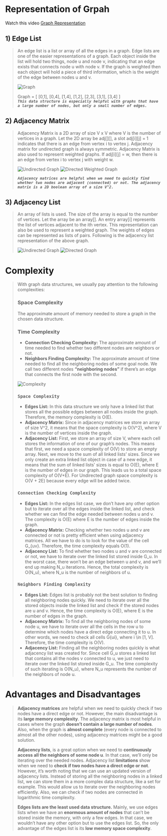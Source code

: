 # Representation of Grpah
Watch this video [Graph Representation](https://www.youtube.com/watch?v=OffNesBSRA4&list=PLgUwDviBIf0rGEWe64KWas0Nryn7SCRWw&index=4)  
## 1) Edge List
>An edge list is a list or array of all the edges in a graph. Edge lists are one of the easier representations of a graph.
>Each object inside the list will hold two things, node u and node v, indicating that an edge exists that connects node u with node v. 
>If the graph is weighted then each object will hold a piece of third information, which is the weight of the edge between nodes u and v.
>
>![Graph](https://cdncontribute.geeksforgeeks.org/wp-content/uploads/undirectedgraph.png)
>
>Graph = [ [0,1], [0,4], [1,4], [1,2], [2,3], [3,1], [3,4] ]       
>***`This data structure is especially helpful with graphs that have a large number of nodes, but only a small number of edges.`***

## 2) Adjacency Matrix 
>Adjacency Matrix is a 2D array of size V x V where V is the number of vertices in a graph. 
>Let the 2D array be adj[][], a slot adj[i][j] = 1 indicates that there is an edge from vertex i to vertex j. Adjacency matrix for undirected graph is always symmetric. 
>Adjacency Matrix is also used to represent weighted graphs. If adj[i][j] = w, then there is an edge from vertex i to vertex j with weight w. 
>
> ![Undirected Graph](https://www.softwaretestinghelp.com/wp-content/qa/uploads/2020/05/4-5.png) 
> ![Directed Weighted Graph](https://www.softwaretestinghelp.com/wp-content/qa/uploads/2020/05/6-3.png)
> 
> 
>***`Adjacency matrices are helpful when we need to quickly find whether two nodes are adjacent (connected) or not. The adjacency matrix is a 2D boolean array of a size V^2.`***

## 3) Adjacency List
>An array of lists is used. The size of the array is equal to the number of vertices. Let the array be an array[]. An entry array[i] represents the list of vertices 
>adjacent to the ith vertex. This representation can also be used to represent a weighted graph. The weights of edges can be represented as lists of pairs. Following is 
>the adjacency list representation of the above graph. 
>
> ![Undirected Graph](https://www.softwaretestinghelp.com/wp-content/qa/uploads/2020/05/7-6.png)
> ![Directed Graph](https://www.softwaretestinghelp.com/wp-content/qa/uploads/2020/05/9-1.png) 
> 

# Complexity
>With graph data structures, we usually pay attention to the following complexities:           
> ### Space Complexity 
>The approximate amount of memory needed to store a graph in the chosen data structure.        
>
> ### Time Complexity
> * **Connection Checking Complexity:** The approximate amount of time needed to find whether two different nodes are neighbors or not.
> * **Neighbors Finding Complexity:** The approximate amount of time needed to find all the neighboring nodes of some goal node.
>We call two different nodes **“neighboring nodes”** if there’s an edge that connects the first node with the second.
>
> ![Complexity](https://www.baeldung.com/wp-content/ql-cache/quicklatex.com-d26a56775312cf9e775e97caf6bdcdbc_l3.svg) 
> 
> ### `Space Complexity`
>* **Edges List:** In this data structure we only have a linked list that stores all the possible edges between all nodes inside the graph. Therefore, the memory complexity is O(E).
>* **Adjacency Matrix:** Since in adjacency matrices we store an array of size V^2, it means that the space complexity is O(V^2), where V is the number of vertices inside the graph.
>* **Adjacency List:** First, we store an array of size V, where each cell stores the information of one of our graph’s nodes. This means that first, we need a space complexity 
>of O(V) to store an empty array. Next, we move to the sum of all linked lists’ sizes. Since we only create an extra linked list object in case of a new edge, it means that 
>the sum of linked lists’ sizes is equal to O(E), where E is the number of edges in our graph. This leads us to a total space complexity of O(V+E). For Undirected graph space
>complexity is O(V + 2E) because every edge will be added twice.
>
> ### `Connection Checking Complexity`
> * **Edges List:** In the edges list case, we don’t have any other option but to iterate over all the edges inside the linked list, and check whether we can find the edge 
> needed between nodes u and v. The complexity is O(E) where E is the number of edges inside the graph.
>* **Adjacency Matrix:** Checking whether two nodes u and v are connected or not is pretty efficient when using adjacency matrices. All we have to do is to look for the value 
>of the cell G_{uv}. Therefore, the time complexity equals O(1).
>* **Adjacency List:** To find whether two nodes u and v are connected or not, we have to iterate over the linked list stored inside G_u. In the worst case, there won’t be an 
>edge between u and v, and we’ll end up making N_u iterations. Hence, the total complexity is O(N_u), where N_u is the number of neighbors of u.
>
> ### `Neighbors Finding Complexity`
>* **Edges List:** Edges list is probably not the best solution to finding all neighboring nodes quickly. We need to iterate over all the stored objects inside the linked list 
>and check if the stored nodes are u and v. Hence, the time complexity is O(E), where E is the number of edges in the graph.
>* **Adjacency Matrix:** To find all the neighboring nodes of some node u, we have to iterate over all the cells in the row u to determine which nodes have a direct edge connecting 
>it to u. In other words, we need to check all cells G{ui}, where i \in [1, V]. Therefore, the time complexity is O(V).
>* **Adjacency List:** Finding all the neighboring nodes quickly is what adjacency list was created for. Since cell G_u stores a linked list that contains all the nodes v connected 
>to u, we just need to iterate over the linked list stored inside G_u. The time complexity of such iterating is O(N_u), where N_u represents the number of the neighbors 
>of node u.

# Advantages and Disadvantages
>**Adjacency matrices** are helpful when we need to quickly check if two nodes have a direct edge or not. However, the main disadvantage is its **large memory complexity**. 
>The adjacency matrix is most helpful in cases where the graph **doesn’t contain a large number of nodes**. 
>Also, when the graph is **almost complete** (every node is connected to almost all the other nodes), using adjacency matrices might be a good solution.
>
>**Adjacency lists**, is a great option when we need to **continuously access all the neighbors of some node u**. In that case, we’ll only be iterating over the needed nodes. 
>Adjacency list **limitations** show when we need to **check if two nodes have a direct edge or not**. However, it’s worth noting that we can use an updated version of 
>adjacency lists. Instead of storing all the neighboring nodes in a linked list, we can store them in a more complex data structure, like a set for example. 
>This would allow us to iterate over the neighboring nodes efficiently. Also, we can check if two nodes are connected in logarithmic time complexity.
>
>**Edges lists are the least used data structure.** Mainly, we use edges lists when we have an **enormous amount of nodes** that can’t be stored inside the memory, with only 
>a few edges. In that case, we wouldn’t have any other option but to use the edges list. So, the only advantage of the edges list is its **low memory space complexity**.

